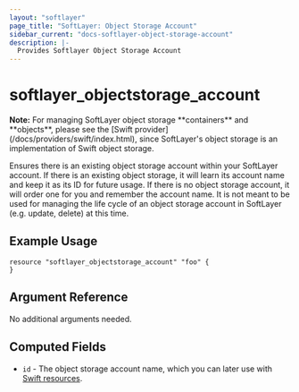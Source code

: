 ```yaml
---
layout: "softlayer"
page_title: "SoftLayer: Object Storage Account"
sidebar_current: "docs-softlayer-object-storage-account"
description: |-
  Provides Softlayer Object Storage Account
---
```


# softlayer_objectstorage_account

<div class="alert alert-block alert-info" style="padding-bottom:0"><strong>Note:</strong> For managing SoftLayer object storage **containers** and **objects**, please see the [Swift provider](/docs/providers/swift/index.html), since SoftLayer's object storage is an implementation of Swift object storage.</div>

Ensures there is an existing object storage account within your SoftLayer account. If there is an existing object storage, it will learn its account name and keep it as its ID for future usage. If there is no object storage account, it will order one for you and remember the account name. It is not meant to be used for managing the life cycle of an object storage account in SoftLayer (e.g. update, delete) at this time.

## Example Usage

```
resource "softlayer_objectstorage_account" "foo" {
}
```

## Argument Reference

No additional arguments needed.

## Computed Fields

* `id` - The object storage account name, which you can later use with [Swift resources](/docs/providers/swift/index.html).
